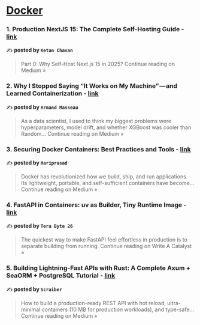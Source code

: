 
<h1><a href=https://medium.com/tag/docker/recommended target="_blank" rel="noopener noreferrer">Docker</a></h1>
<h3>1. Production NextJS 15: The Complete Self-Hosting Guide - <a href="https://ketan-chavan.medium.com/production-nextjs-15-the-complete-self-hosting-guide-f1ff03f782e7?source=rss------docker-5" target="_blank" rel="noopener noreferrer">link</a></h3>

✍️ **posted by `Ketan Chavan`**

<blockquote>Part 0: Why Self-Host Next.js 15 in 2025?
Continue reading on Medium »</blockquote>

<h3>2. Why I Stopped Saying “It Works on My Machine” — and Learned Containerization - <a href="https://medium.com/@armand.masseau/why-i-stopped-saying-it-works-on-my-machine-and-learned-containerization-f83ed44e5b81?source=rss------docker-5" target="_blank" rel="noopener noreferrer">link</a></h3>

✍️ **posted by `Armand Masseau`**

<blockquote>As a data scientist, I used to think my biggest problems were hyperparameters, model drift, and whether XGBoost was cooler than Random…
Continue reading on Medium »</blockquote>

<h3>3. Securing Docker Containers: Best Practices and Tools - <a href="https://medium.com/@haripuzhavathu/securing-docker-containers-best-practices-and-tools-0c7cf7bdc6d9?source=rss------docker-5" target="_blank" rel="noopener noreferrer">link</a></h3>

✍️ **posted by `Hariprasad`**

<blockquote>Docker has revolutionized how we build, ship, and run applications. Its lightweight, portable, and self-sufficient containers have become…
Continue reading on Medium »</blockquote>

<h3>4. FastAPI in Containers: uv as Builder, Tiny Runtime Image - <a href="https://medium.com/write-a-catalyst/fastapi-in-containers-uv-as-builder-tiny-runtime-image-e5ac6366347d?source=rss------docker-5" target="_blank" rel="noopener noreferrer">link</a></h3>

✍️ **posted by `Tera Byte 26`**

<blockquote>The quickest way to make FastAPI feel effortless in production is to separate building from running.
Continue reading on Write A Catalyst »</blockquote>

<h3>5. Building Lightning-Fast APIs with Rust: A Complete Axum + SeaORM + PostgreSQL Tutorial - <a href="https://medium.com/@scraiber/building-lightning-fast-apis-with-rust-a-complete-axum-seaorm-postgresql-tutorial-5a196dab86a1?source=rss------docker-5" target="_blank" rel="noopener noreferrer">link</a></h3>

✍️ **posted by `Scraiber`**

<blockquote>How to build a production-ready REST API with hot reload, ultra-minimal containers (10 MB for production workloads), and type-safe…
Continue reading on Medium »</blockquote>

